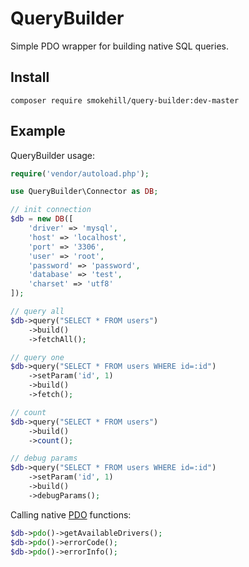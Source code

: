 # QueryBuilder

Simple PDO wrapper for building native SQL queries.

## Install

```
composer require smokehill/query-builder:dev-master
```

## Example

QueryBuilder usage:

```php
require('vendor/autoload.php');

use QueryBuilder\Connector as DB;

// init connection
$db = new DB([
    'driver' => 'mysql',
    'host' => 'localhost',
    'port' => '3306',
    'user' => 'root',
    'password' => 'password',
    'database' => 'test',
    'charset' => 'utf8'
]);

// query all
$db->query("SELECT * FROM users")
    ->build()
    ->fetchAll();

// query one
$db->query("SELECT * FROM users WHERE id=:id")
    ->setParam('id', 1)
    ->build()
    ->fetch();

// count
$db->query("SELECT * FROM users")
    ->build()
    ->count();

// debug params
$db->query("SELECT * FROM users WHERE id=:id")
    ->setParam('id', 1)
    ->build()
    ->debugParams();
```

Calling native [PDO](https://www.php.net/manual/en/class.pdo.php) functions:

```php
$db->pdo()->getAvailableDrivers();
$db->pdo()->errorCode();
$db->pdo()->errorInfo();
```